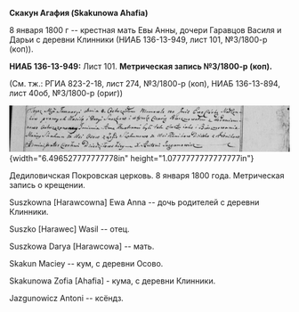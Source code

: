 **Скакун Агафия (Skakunowa Ahafia)**

8 января 1800 г -- крестная мать Евы Анны, дочери Гаравцов Василя и
Дарьи с деревни Клинники (НИАБ 136-13-949, лист 101, №3/1800-р (коп)).

**НИАБ 136-13-949:** Лист 101. **Метрическая запись №3/1800-р (коп).**

(См. тж.: РГИА 823-2-18, лист 274, №3/1800-р (коп), НИАБ 136-13-894,
лист 40об, №3/1800-р (ориг))

![](./media/88b4fa4d36fb784201aa148afd9a7ae881bb6243.png){width="6.496527777777778in"
height="1.0777777777777777in"}

Дедиловичская Покровская церковь. 8 января 1800 года. Метрическая запись
о крещении.

Suszkowna \[Harawcowna\] Ewa Anna -- дочь родителей с деревни Клинники.

Suszko \[Harawec\] Wasil -- отец.

Suszkowa Darya \[Harawcowa\] -- мать.

Skakun Maciey -- кум, с деревни Осово.

Skakunowa Zofia \[Ahafia\] - кума, с деревни Клинники.

Jazgunowicz Antoni -- ксёндз.
